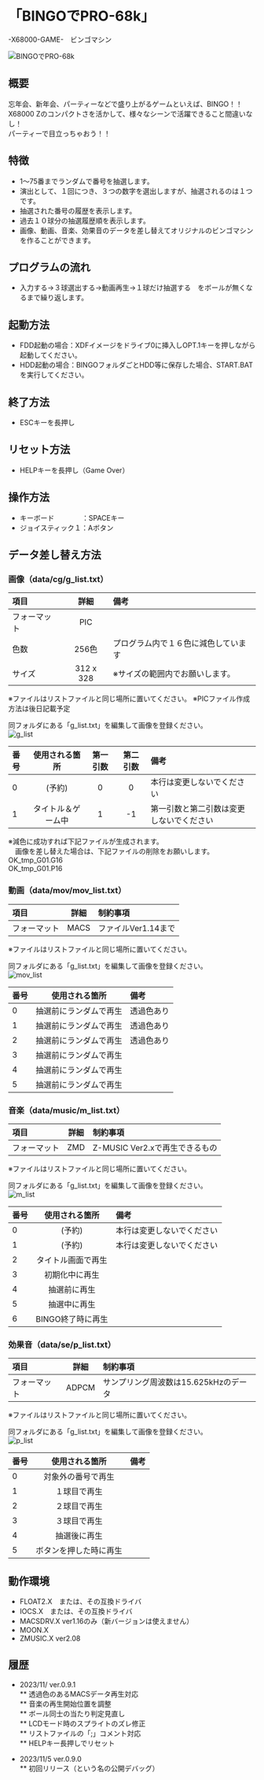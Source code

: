 # 「BINGOでPRO-68k」  
-X68000-GAME-　ビンゴマシン  

![BINGOでPRO-68k](../../Material/202311032329440100.png)

## 概要  
忘年会、新年会、パーティーなどで盛り上がるゲームといえば、BINGO！！  
X68000 Zのコンパクトさを活かして、様々なシーンで活躍できること間違いなし！  
パーティーで目立っちゃおう！！  

## 特徴
* 1～75番までランダムで番号を抽選します。
* 演出として、１回につき、３つの数字を選出しますが、抽選されるのは１つです。
* 抽選された番号の履歴を表示します。
* 過去１０球分の抽選履歴順を表示します。
* 画像、動画、音楽、効果音のデータを差し替えてオリジナルのビンゴマシンを作ることができます。

## プログラムの流れ
* 入力する→３球選出する→動画再生→１球だけ抽選する　をボールが無くなるまで繰り返します。

## 起動方法  
* FDD起動の場合：XDFイメージをドライブ0に挿入しOPT.1キーを押しながら起動してください。
* HDD起動の場合：BINGOフォルダごとHDD等に保存した場合、START.BATを実行してください。 

## 終了方法
* ESCキーを長押し

## リセット方法
* HELPキーを長押し（Game Over）

## 操作方法  
* キーボード　　　　：SPACEキー
* ジョイスティック１：Aボタン

## データ差し替え方法  
### 画像（data/cg/g_list.txt）

|項目|詳細|備考|
|:------|:-----:|:------|
|フォーマット  |PIC      |    |
|色数          |256色    |プログラム内で１６色に減色しています|
|サイズ        |312 x 328|※サイズの範囲内でお願いします。    |

※ファイルはリストファイルと同じ場所に置いてください。
※PICファイル作成方法は後日記載予定 

同フォルダにある「g_list.txt」を編集して画像を登録ください。  
![g_list](../../Material/g_list.png)

|番号   |使用される箇所    |第一引数|第二引数|備考   |
|:------|:------:|:------:|:------:|:------|
|0      |(予約)             |0     |0   |本行は変更しないでください|
|1      |タイトル＆ゲーム中 |1     |-1  |第一引数と第二引数は変更しないでください |

※減色に成功すれば下記ファイルが生成されます。  
　画像を差し替えた場合は、下記ファイルの削除をお願いします。  
OK_tmp_G01.G16  
OK_tmp_G01.P16  


### 動画（data/mov/mov_list.txt）

|項目|詳細|制約事項|
|:------|:-----:|:------|
|フォーマット  |MACS      |ファイルVer1.14まで   |

※ファイルはリストファイルと同じ場所に置いてください。

同フォルダにある「g_list.txt」を編集して画像を登録ください。  
![mov_list](../../Material/mov_list.png)

|番号   |使用される箇所    |備考   |
|:------|:------:|:------|
|0      |抽選前にランダムで再生 | 透過色あり|
|1      |抽選前にランダムで再生 | 透過色あり|
|2      |抽選前にランダムで再生 | 透過色あり|
|3      |抽選前にランダムで再生 | |
|4      |抽選前にランダムで再生 | |
|5      |抽選前にランダムで再生 | |


### 音楽（data/music/m_list.txt）

|項目|詳細|制約事項|
|:------|:-----:|:------|
|フォーマット  |ZMD      |Z-MUSIC Ver2.xで再生できるもの|

※ファイルはリストファイルと同じ場所に置いてください。

同フォルダにある「g_list.txt」を編集して画像を登録ください。  
![m_list](../../Material/m_list.png)

|番号   |使用される箇所    |備考   |
|:------|:------:|:------|
|0      |(予約)             |本行は変更しないでください|
|1      |(予約)             |本行は変更しないでください|
|2      |タイトル画面で再生 | |
|3      |初期化中に再生 | |
|4      |抽選前に再生 | |
|5      |抽選中に再生 | |
|6      |BINGO終了時に再生 | |

### 効果音（data/se/p_list.txt）

|項目|詳細|制約事項|
|:------|:-----:|:------|
|フォーマット  |ADPCM      |サンプリング周波数は15.625kHzのデータ   |

※ファイルはリストファイルと同じ場所に置いてください。

同フォルダにある「g_list.txt」を編集して画像を登録ください。  
![p_list](../../Material/p_list.png)

|番号   |使用される箇所    |備考   |
|:------|:------:|:------|
|0      |対象外の番号で再生 | |
|1      |１球目で再生 | |
|2      |２球目で再生 | |
|3      |３球目で再生 | |
|4      |抽選後に再生 | |
|5      |ボタンを押した時に再生 | |


## 動作環境
* FLOAT2.X　または、その互換ドライバ  
* IOCS.X　または、その互換ドライバ  
* MACSDRV.X ver1.16のみ（新バージョンは使えません）
* MOON.X
* ZMUSIC.X ver2.08



## 履歴  
* 2023/11/	ver.0.9.1  
** 透過色のあるMACSデータ再生対応  
** 音楽の再生開始位置を調整  
** ボール同士の当たり判定見直し  
** LCDモード時のスプライトのズレ修正  
** リストファイルの「;」コメント対応  
** HELPキー長押しでリセット  
   
* 2023/11/5	ver.0.9.0  
** 初回リリース（という名の公開デバッグ）  
